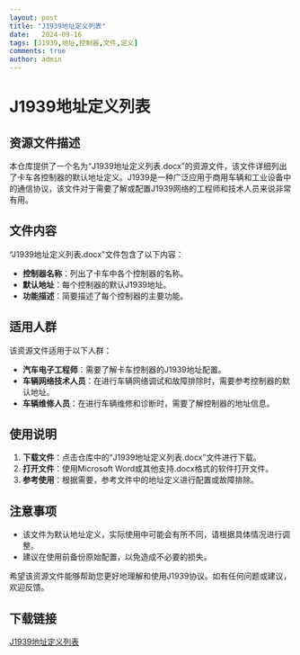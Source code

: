 ```yaml
---
layout: post
title: "J1939地址定义列表"
date:   2024-09-16
tags: [J1939,地址,控制器,文件,定义]
comments: true
author: admin
---
```

# J1939地址定义列表

## 资源文件描述

本仓库提供了一个名为“J1939地址定义列表.docx”的资源文件，该文件详细列出了卡车各控制器的默认地址定义。J1939是一种广泛应用于商用车辆和工业设备中的通信协议，该文件对于需要了解或配置J1939网络的工程师和技术人员来说非常有用。

## 文件内容

“J1939地址定义列表.docx”文件包含了以下内容：

- **控制器名称**：列出了卡车中各个控制器的名称。
- **默认地址**：每个控制器的默认J1939地址。
- **功能描述**：简要描述了每个控制器的主要功能。

## 适用人群

该资源文件适用于以下人群：

- **汽车电子工程师**：需要了解卡车控制器的J1939地址配置。
- **车辆网络技术人员**：在进行车辆网络调试和故障排除时，需要参考控制器的默认地址。
- **车辆维修人员**：在进行车辆维修和诊断时，需要了解控制器的地址信息。

## 使用说明

1. **下载文件**：点击仓库中的“J1939地址定义列表.docx”文件进行下载。
2. **打开文件**：使用Microsoft Word或其他支持.docx格式的软件打开文件。
3. **参考使用**：根据需要，参考文件中的地址定义进行配置或故障排除。

## 注意事项

- 该文件为默认地址定义，实际使用中可能会有所不同，请根据具体情况进行调整。
- 建议在使用前备份原始配置，以免造成不必要的损失。

希望该资源文件能够帮助您更好地理解和使用J1939协议。如有任何问题或建议，欢迎反馈。

## 下载链接

[J1939地址定义列表](https://pan.quark.cn/s/39a819434121)
